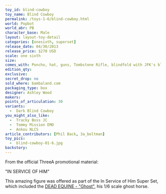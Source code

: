 ```yaml
---
toy_id: blind-cowboy
toy_name: Blind Cowboy
permalink: /toys-1-6/blind-cowboy.html
world: Popbot
world_abr: PB
character_base: Male
layout: layout-toy-detail
categories: [onesixth, superset]
release_date: 04/30/2013
release_price: $270 USD
scale: one sixth
size: 
comes_with: Poncho, hat, guns, Tombstone Rifle, blindfold with JFK's blood, Red Devil sock puppet
edition_qty: 
exclusive:
secret_drop: no
sold_where: bambaland.com
packaging_type: box
designer: Ashley Wood
makers: 
points_of_articulation: 30
variants: 
  -  Dark Blind Cowboy
you_might_also_like:
  -  Tracky Boss JC
  -  Tommy Mission EMO
  -  Ankou NLCS
article_contributors: [Phil Back, 3a_boltman]
toy_pics:
  -  blind-cowboy-01-6.jpg
backstory:
---
```


From the official ThreeA promotional material:

"IN SERVICE OF HIM"

This amazing figure was offered as part of the In Service of Him Super Set, which included the <a href="/toys-1-6/ghost-horse.html">DEAD EQUINE - "Ghost"</a>, his 1/6 scale ghost horse.